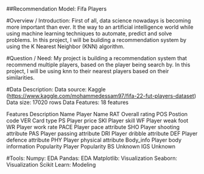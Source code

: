 ##Recommendation Model: Fifa Players

#Overview / Introduction:
First of all, data science nowadays is becoming more important than ever. It the way to an artificial intelligence world while using machine learning techniques to automate, predict and solve problems. In this project, I will be building a recommendation system by using the K Nearest Neighbor (KNN) algorithm.

#Question / Need:
My project is building a recommendation system that recommend multiple players, based on the player being search by. In this project, I will be using knn to their nearest players based on their similarities. 

#Data Description:
Data source: Kaggle (https://www.kaggle.com/mohammedessam97/fifa-22-fut-players-dataset)
Data size: 17020 rows 
Data Features: 18 features

Features                              Description 
Name                                  Player Name
RAT                                   Overall rating
POS                                   Postion code
VER                                   Card type
PS                                    Player price
SKI	                                  Player skill
WF                                    Player weak foot
WR                                    Player work rate
PACE	                              Player pace attribute
SHO                                   Player shooting attribute
PAS                                   Player passing attribute 
DRI                                   Player dribble attribute
DEF 	                              Player defence attribute
PHY	                                  Player physical attribute
Body_info	                          Player body information
Popularity	                          Player Popularity
BS                                    Unknown
IGS                                   Unknown

#Tools:
Numpy: EDA
Pandas: EDA
Matplotlib: Visualization
Seaborn: Visualization
Scikit Learn: Modeling
